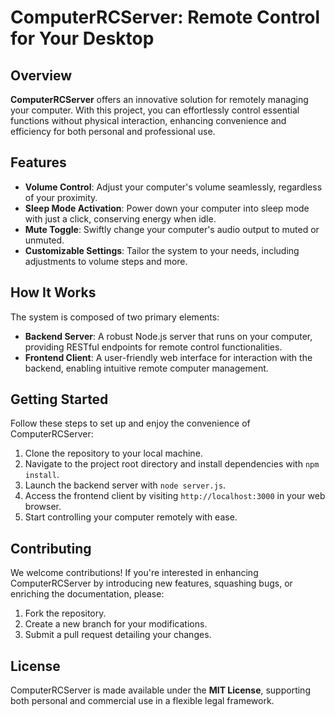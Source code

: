# ComputerRCServer: Remote Control for Your Desktop

## Overview
**ComputerRCServer** offers an innovative solution for remotely managing your computer. With this project, you can effortlessly control essential functions without physical interaction, enhancing convenience and efficiency for both personal and professional use.

## Features

- **Volume Control**: Adjust your computer's volume seamlessly, regardless of your proximity.
- **Sleep Mode Activation**: Power down your computer into sleep mode with just a click, conserving energy when idle.
- **Mute Toggle**: Swiftly change your computer's audio output to muted or unmuted.
- **Customizable Settings**: Tailor the system to your needs, including adjustments to volume steps and more.

## How It Works

The system is composed of two primary elements:

- **Backend Server**: A robust Node.js server that runs on your computer, providing RESTful endpoints for remote control functionalities.
- **Frontend Client**: A user-friendly web interface for interaction with the backend, enabling intuitive remote computer management.

## Getting Started

Follow these steps to set up and enjoy the convenience of ComputerRCServer:

1. Clone the repository to your local machine.
2. Navigate to the project root directory and install dependencies with `npm install`.
3. Launch the backend server with `node server.js`.
4. Access the frontend client by visiting `http://localhost:3000` in your web browser.
5. Start controlling your computer remotely with ease.

## Contributing

We welcome contributions! If you're interested in enhancing ComputerRCServer by introducing new features, squashing bugs, or enriching the documentation, please:

1. Fork the repository.
2. Create a new branch for your modifications.
3. Submit a pull request detailing your changes.

## License

ComputerRCServer is made available under the **MIT License**, supporting both personal and commercial use in a flexible legal framework.
